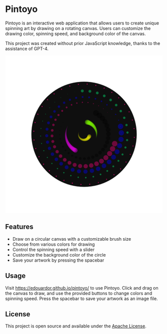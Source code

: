 # Pintoyo

Pintoyo is an interactive web application that allows users to create unique spinning art by drawing on a rotating canvas. Users can customize the drawing color, spinning speed, and background color of the canvas.

This project was created without prior JavaScript knowledge, thanks to the assistance of GPT-4.

![Pintoyo Screenshot](https://github.com/edouardor/pintoyo/blob/main/myCircleImage%20(5).png)

## Features

- Draw on a circular canvas with a customizable brush size
- Choose from various colors for drawing
- Control the spinning speed with a slider
- Customize the background color of the circle
- Save your artwork by pressing the spacebar

## Usage

Visit https://edouardor.github.io/pintoyo/ to use Pintoyo. Click and drag on the canvas to draw, and use the provided buttons to change colors and spinning speed. Press the spacebar to save your artwork as an image file.

## License

This project is open source and available under the [Apache License](LICENSE).
